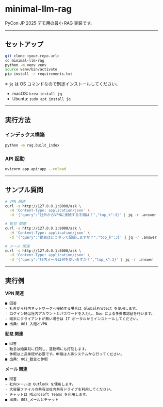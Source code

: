 # minimal-llm-rag

PyCon JP 2025 デモ用の最小 RAG 実装です。

---

## セットアップ

```bash
git clone <your-repo-url>
cd minimal-llm-rag
python -m venv venv
source venv/bin/activate
pip install -r requirements.txt
```

※ `jq` は OS コマンドなので別途インストールしてください。

* macOS: `brew install jq`
* Ubuntu: `sudo apt install jq`

---

## 実行方法

### インデックス構築

```bash
python -m rag.build_index
```

### API 起動

```bash
uvicorn app.api:app --reload
```

---

## サンプル質問

```bash
# VPN 関連
curl -s http://127.0.0.1:8000/ask \
  -H 'Content-Type: application/json' \
  -d '{"query":"社外からVPNに接続する手順は？","top_k":3}' | jq -r .answer

# 勤怠 関連
curl -s http://127.0.0.1:8000/ask \
  -H 'Content-Type: application/json' \
  -d '{"query":"勤怠はどうやって記録しますか？","top_k":3}' | jq -r .answer

# メール 関連
curl -s http://127.0.0.1:8000/ask \
  -H 'Content-Type: application/json' \
  -d '{"query":"社内メールは何を使いますか？","top_k":3}' | jq -r .answer
```

---

## 実行例

**VPN 関連**

```
■ 回答
- 社外から社内ネットワークへ接続する場合は GlobalProtect を使用します。
- ログイン時は社内アカウントとパスワードを入力し、Duo による多要素認証を行います。
- 端末にクライアントが無い場合は IT ポータルからインストールしてください。
■ 出典: 001_入館とVPN
```

**勤怠 関連**

```
■ 回答
- 勤怠は始業前に打刻し、退勤時にも打刻します。
- 休暇は上長承認が必要です。申請は人事システムから行ってください。
■ 出典: 002_勤怠と休暇
```

**メール 関連**

```
■ 回答
- 社内メールは Outlook を使用します。
- 大容量ファイルの共有は社内共有ドライブを利用してください。
- チャットは Microsoft Teams を利用します。
■ 出典: 003_メールとチャット
```
